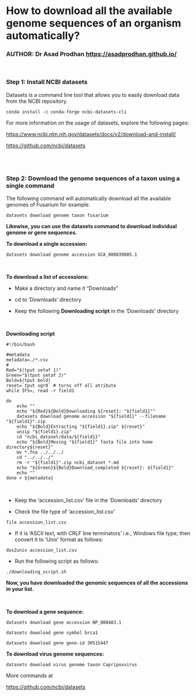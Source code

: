 # **How to download all the available genome sequences of an organism automatically?** <br />


### **AUTHOR: Dr Asad Prodhan** https://asadprodhan.github.io/


<br />


### **Step 1: Install NCBI datasets**


Datasets is a command line tool that allows you to easily download data from the NCBI repository.


```
conda install -c conda-forge ncbi-datasets-cli
```


For more information on the usage of datasets, explore the following pages:


https://www.ncbi.nlm.nih.gov/datasets/docs/v2/download-and-install/


https://github.com/ncbi/datasets

<br />

<br />


### **Step 2: Download the genome sequences of a taxon using a single command**


The following command will automatically download all the available genomes of Fusarium for example.


```
datasets download genome taxon fusarium
```


**Likewise, you can use the datasets command to download individual genome or gene sequences.**



**To download a single accession:**



```
datasets download genome accession GCA_000839805.1
```

<br />



**To download a list of accessions:**



- Make a directory and name it “Downloads”


- cd to ‘Downloads’ directory


- Keep the following **Downloading script** in the ‘Downloads’ directory 

<br />


**Downloading script**


```
#!/bin/bash

#metadata
metadata=./*.csv
#
Red="$(tput setaf 1)"
Green="$(tput setaf 2)"
Bold=$(tput bold)
reset=`tput sgr0` # turns off all atribute
while IFS=, read -r field1  

do 
    echo ""
    echo "${Red}${Bold}Downloading ${reset}: "${field1}"" 
    datasets download genome accession "${field1}" --filename "${field1}".zip
    echo "${Bold}Extracting "${field1}.zip" ${reset}"
    unzip "${field1}.zip" 
    cd "ncbi_dataset/data/${field1}" 
    echo "${Bold}Moving "${field1}" fasta file into home directory${reset}"
    mv *.fna ../../../
    cd "../../../"
    rm -r "${field1}".zip ncbi_dataset *.md  
    echo "${Green}${Bold}Download_completed ${reset}: ${field1}" 
    echo ""
done < ${metadata}

```

<br />


- Keep the ‘accession_list.csv’ file in the ‘Downloads’ directory 


- Check the file type of ‘accession_list.csv’

  
```
file accession_list.csv
```


- If it is ‘ASCII text, with CRLF line terminators’ i.e., Windows file type; then convert it to ‘Unix’ format as follows:


```
dos2unix accession_list.csv
```


- Run the following script as follows:


```
./downloading_script.sh
```


**Now, you have downloaded the genomic sequences of all the accessions in your list.**


<br />



**To download a gene sequence:**


```
datasets download gene accession NP_000483.1
```


```
datasets download gene symbol brca1
```


```
datasets download gene gene-id 30515447
```


**To download virus genome sequences:**



```
datasets download virus genome taxon Capripoxvirus
```


More commands at 

https://github.com/ncbi/datasets



